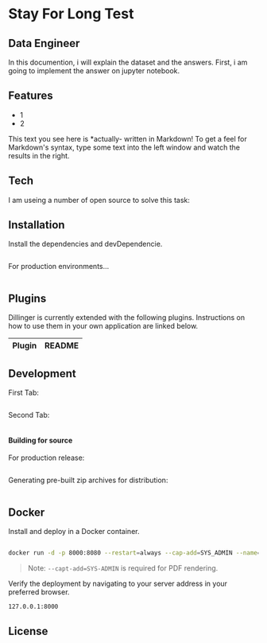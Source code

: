 # Stay For Long Test
## Data Engineer



In this documention, i will explain the dataset and the answers. First, i am going to implement the answer on jupyter notebook.



## Features

- 1
- 2



This text you see here is *actually- written in Markdown! To get a feel
for Markdown's syntax, type some text into the left window and
watch the results in the right.

## Tech

I am useing a number of open source to solve this task:


## Installation


Install the dependencies and devDependencie.

```sh

```

For production environments...

```sh

```

## Plugins

Dillinger is currently extended with the following plugins.
Instructions on how to use them in your own application are linked below.

| Plugin | README |
| ------ | ------ |


## Development


First Tab:

```sh

```

Second Tab:

```sh
```

#### Building for source

For production release:

```sh

```

Generating pre-built zip archives for distribution:

```sh

```

## Docker

Install and deploy in a Docker container.


```sh

```


```sh
docker run -d -p 8000:8080 --restart=always --cap-add=SYS_ADMIN --name=dillinger
```

> Note: `--capt-add=SYS-ADMIN` is required for PDF rendering.

Verify the deployment by navigating to your server address in
your preferred browser.

```sh
127.0.0.1:8000
```

## License


  
